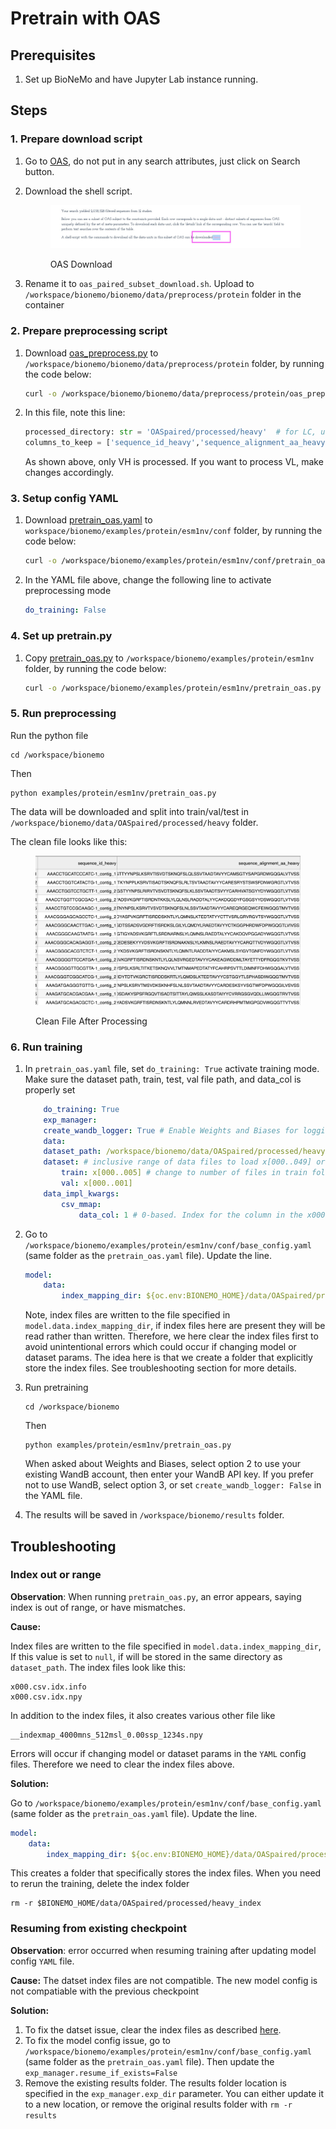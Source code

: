 # Pretrain with OAS

## Prerequisites

1. Set up BioNeMo and have Jupyter Lab instance running.

## Steps

### 1. Prepare download script

1. Go to [OAS](https://opig.stats.ox.ac.uk/webapps/oas/oas\_paired/), do not put in any search attributes, just click on Search button.
2.  Download the shell script.

    <figure><img src="../../../.gitbook/assets/images/oas_download.jpg" alt=""><figcaption><p>OAS Download</p></figcaption></figure>
3. Rename it to `oas_paired_subset_download.sh`. Upload to `/workspace/bionemo/bionemo/data/preprocess/protein` folder in the container

### 2. Prepare preprocessing script

1.  Download [oas\_preprocess.py](../../../examples/scripts/pretrain\_esm1nv\_oas/oas\_preprocess.py) to `/workspace/bionemo/bionemo/data/preprocess/protein` folder, by running the code below:

    ```bash
    curl -o /workspace/bionemo/bionemo/data/preprocess/protein/oas_preprocess.py https://raw.githubusercontent.com/xinyu-dev/bionemo-gitbook/main/examples/scripts/pretrain_esm1nv_oas/oas_preprocess.py
    ```
2.  In this file, note this line:

    ```python
    processed_directory: str = 'OASpaired/processed/heavy'  # for LC, use OASpaired/processed/light
    columns_to_keep = ['sequence_id_heavy','sequence_alignment_aa_heavy']  # for LC, use sequence_id_light, sequence_alignment_aa_light
    ```

    As shown above, only VH is processed. If you want to process VL, make changes accordingly.

### 3. Setup config YAML

1.  Download [pretrain\_oas.yaml](../../../examples/scripts/pretrain\_esm1nv\_oas/pretrain\_oas.yaml) to `workspace/bionemo/examples/protein/esm1nv/conf` folder, by running the code below:

    ```bash
    curl -o /workspace/bionemo/examples/protein/esm1nv/conf/pretrain_oas.yaml https://raw.githubusercontent.com/xinyu-dev/bionemo-gitbook/main/examples/scripts/pretrain_esm1nv_oas/pretrain_oas.yaml
    ```
2.  In the YAML file above, change the following line to activate preprocessing mode

    ```yaml
    do_training: False
    ```

### 4. Set up pretrain.py

1.  Copy [pretrain\_oas.py](../../../examples/scripts/pretrain\_esm1nv\_oas/pretrain\_oas.py) to `/workspace/bionemo/examples/protein/esm1nv` folder, by running the code below:

    ```bash
    curl -o /workspace/bionemo/examples/protein/esm1nv/pretrain_oas.py https://raw.githubusercontent.com/xinyu-dev/bionemo-gitbook/main/examples/scripts/pretrain_esm1nv_oas/pretrain_oas.py
    ```

### 5. Run preprocessing

Run the python file

```shell
cd /workspace/bionemo
```

Then

```shell
python examples/protein/esm1nv/pretrain_oas.py
```

The data will be downloaded and split into train/val/test in `/workspace/bionemo/data/OASpaired/processed/heavy` folder.

The clean file looks like this:

<figure><img src="../../../.gitbook/assets/images/oas_vh_clean.png" alt=""><figcaption><p>Clean File After Processing</p></figcaption></figure>

### 6. Run training

1.  In `pretrain_oas.yaml` file, set `do_training: True` activate training mode. Make sure the dataset path, train, test, val file path, and data\_col is properly set

    ```yaml
    	do_training: True
    	exp_manager:
    	create_wandb_logger: True # Enable Weights and Biases for logging
    	data:  
    	dataset_path: /workspace/bionemo/data/OASpaired/processed/heavy # parent directory for data, contains train / val / test folders. Needs to be writeable for index creation.  
    	dataset: # inclusive range of data files to load x[000..049] or can a single file, e.g. x000  
    		train: x[000..005] # change to number of files in train folder. Using 005 for demo purpose only
    		val: x[000..001]
    	data_impl_kwargs:
    		csv_mmap:
    			data_col: 1 # 0-based. Index for the column in the x000.csv file that has the protein sequence
    ```
2.  Go to `/workspace/bionemo/examples/protein/esm1nv/conf/base_config.yaml` (same folder as the `pretrain_oas.yaml` file). Update the line.&#x20;

    ```yaml
    model:
        data:
            index_mapping_dir: ${oc.env:BIONEMO_HOME}/data/OASpaired/processed/heavy_index 
    ```

    Note, index files are written to the file specified in `model.data.index_mapping_dir`, if index files here are present they will be read rather than written. Therefore, we here clear the index files first to avoid unintentional errors which could occur if changing model or dataset params. The idea here is that we create a folder that explicitly store the index files. See troubleshooting section for more details.&#x20;
3.  Run pretraining

    ```shell
    cd /workspace/bionemo
    ```

    Then

    ```shell
    python examples/protein/esm1nv/pretrain_oas.py
    ```

    When asked about Weights and Biases, select option 2 to use your existing WandB account, then enter your WandB API key. If you prefer not to use WandB, select option 3, or set `create_wandb_logger: False` in the YAML file.
4. The results will be saved in `/workspace/bionemo/results` folder.

## Troubleshooting

### Index out or range&#x20;

**Observation**: When running `pretrain_oas.py`, an error appears, saying index is out of range, or have mismatches.&#x20;

**Cause:**&#x20;

Index files are written to the file specified in `model.data.index_mapping_dir`, If this value is set to `null`, if will be stored in the same directory as `dataset_path`. The index files look like this:&#x20;

```
x000.csv.idx.info
x000.csv.idx.npy
```

In addition to the index files, it also creates various other file like

```
__indexmap_4000mns_512msl_0.00ssp_1234s.npy
```

&#x20;Errors will occur if changing model or dataset params in the `YAML` config files. Therefore we need to clear the index files above.&#x20;

**Solution:**&#x20;

Go to `/workspace/bionemo/examples/protein/esm1nv/conf/base_config.yaml` (same folder as the `pretrain_oas.yaml` file). Update the line.&#x20;

```yaml
model:
    data:
        index_mapping_dir: ${oc.env:BIONEMO_HOME}/data/OASpaired/processed/heavy_index 
```

&#x20;This creates a folder that specifically stores the index files. When you need to rerun the training, delete the index folder

```shell
rm -r $BIONEMO_HOME/data/OASpaired/processed/heavy_index
```

### Resuming from existing checkpoint

**Observation**: error occurred when resuming training after updating model config `YAML` file.&#x20;

&#x20;**Cause:** The datset index files are not compatible. The new model config is not compatiable with the previous checkpoint

**Solution:**&#x20;

1. To fix the datset issue, clear the index files as described [here](pretraining-with-oas.md#index-out-or-range).&#x20;
2. To fix the model config issue, go to `/workspace/bionemo/examples/protein/esm1nv/conf/base_config.yaml` (same folder as the `pretrain_oas.yaml` file). Then update the `exp_manager.resume_if_exists=False`
3. Remove the existing results folder. The results folder location is specified in the `exp_manager.exp_dir` parameter. You can either update it to a new location, or remove the original results folder with `rm -r results`











